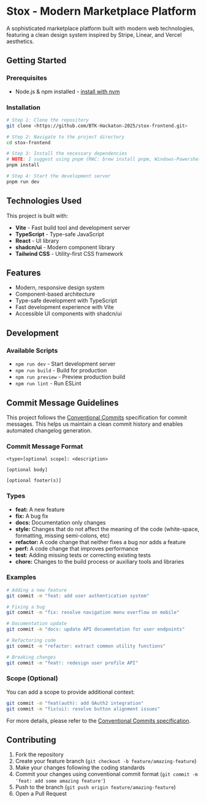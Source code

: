 # Stox - Modern Marketplace Platform

A sophisticated marketplace platform built with modern web technologies, featuring a clean design system inspired by Stripe, Linear, and Vercel aesthetics.

## Getting Started

### Prerequisites

- Node.js & npm installed - [install with nvm](https://github.com/nvm-sh/nvm#installing-and-updating)

### Installation

```sh
# Step 1: Clone the repository
git clone <https://github.com/BTK-Hackaton-2025/stox-frontend.git>

# Step 2: Navigate to the project directory
cd stox-frontend

# Step 3: Install the necessary dependencies
# NOTE: I suggest using pnpm (MAC: brew install pnpm, Windows-Powershell:Invoke-WebRequest https://get.pnpm.io/install.ps1 -UseBasicParsing | Invoke-Expression)
pnpm install

# Step 4: Start the development server
pnpm run dev
```

## Technologies Used

This project is built with:

- **Vite** - Fast build tool and development server
- **TypeScript** - Type-safe JavaScript
- **React** - UI library
- **shadcn/ui** - Modern component library
- **Tailwind CSS** - Utility-first CSS framework

## Features

- Modern, responsive design system
- Component-based architecture
- Type-safe development with TypeScript
- Fast development experience with Vite
- Accessible UI components with shadcn/ui

## Development

### Available Scripts

- `npm run dev` - Start development server
- `npm run build` - Build for production
- `npm run preview` - Preview production build
- `npm run lint` - Run ESLint

## Commit Message Guidelines

This project follows the [Conventional Commits](https://www.conventionalcommits.org/en/v1.0.0/) specification for commit messages. This helps us maintain a clean commit history and enables automated changelog generation.

### Commit Message Format

```
<type>[optional scope]: <description>

[optional body]

[optional footer(s)]
```

### Types

- **feat:** A new feature
- **fix:** A bug fix
- **docs:** Documentation only changes
- **style:** Changes that do not affect the meaning of the code (white-space, formatting, missing semi-colons, etc)
- **refactor:** A code change that neither fixes a bug nor adds a feature
- **perf:** A code change that improves performance
- **test:** Adding missing tests or correcting existing tests
- **chore:** Changes to the build process or auxiliary tools and libraries

### Examples

```bash
# Adding a new feature
git commit -m "feat: add user authentication system"

# Fixing a bug
git commit -m "fix: resolve navigation menu overflow on mobile"

# Documentation update
git commit -m "docs: update API documentation for user endpoints"

# Refactoring code
git commit -m "refactor: extract common utility functions"

# Breaking changes
git commit -m "feat!: redesign user profile API"
```

### Scope (Optional)

You can add a scope to provide additional context:

```bash
git commit -m "feat(auth): add OAuth2 integration"
git commit -m "fix(ui): resolve button alignment issues"
```

For more details, please refer to the [Conventional Commits specification](https://www.conventionalcommits.org/en/v1.0.0/).

## Contributing

1. Fork the repository
2. Create your feature branch (`git checkout -b feature/amazing-feature`)
3. Make your changes following the coding standards
4. Commit your changes using conventional commit format (`git commit -m 'feat: add some amazing feature'`)
5. Push to the branch (`git push origin feature/amazing-feature`)
6. Open a Pull Request
